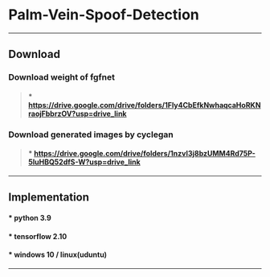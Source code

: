 # Palm-Vein-Spoof-Detection

-----------------------------------------------------------------------------------------------------------------------------

## Download


### Download weight of fgfnet

>#### * https://drive.google.com/drive/folders/1Fly4CbEfkNwhaqcaHoRKNraojFbbrzOV?usp=drive_link


### Download generated images by cyclegan

>#### * https://drive.google.com/drive/folders/1nzvI3j8bzUMM4Rd75P-5luHBQ52dfS-W?usp=drive_link

-----------------------------------------------------------------------------------------------------------------------------

## Implementation


#### * python 3.9

#### * tensorflow 2.10

#### * windows 10 / linux(uduntu)

-----------------------------------------------------------------------------------------------------------------------------
